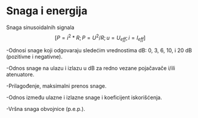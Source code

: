 # Snaga i energija

Snaga sinusoidalnih signala $$[P=i^2*R; P=U^2/R; u=U_{eff} ; i=I_{eff}]$$

-Odnosi snage koji odgovaraju sledećim vrednostima dB: 0, 3, 6, 10, i 20 dB (pozitivne i negativne).

-Odnos snage na ulazu i izlazu u dB za redno vezane pojačavače i/ili atenuatore.

-Prilagođenje, maksimalni prenos snage.

-Odnos između ulazne i izlazne snage i koeficijent iskorišćenja.

-Vršna snaga obvojnice (p.e.p.).
